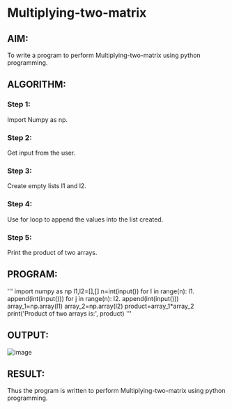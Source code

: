 # Multiplying-two-matrix

## AIM:
To write a program to perform  Multiplying-two-matrix using python programming.

## ALGORITHM:
### Step 1:
Import Numpy as np.
### Step 2:
Get input from the user.
### Step 3:
Create empty lists l1 and l2.
### Step 4:
Use for loop to append the values into the list created.
### Step 5:
Print the product of two arrays.
## PROGRAM: 
'''
import numpy as np
l1,l2=[],[]
n=int(input())
for I in range(n):
    l1. append(int(input()))
for j in range(n):
    l2. append(int(input()))
array_1=np.array(l1)
array_2=np.array(l2)
product=array_1*array_2
print('Product of two arrays is:', product)
'''
## OUTPUT:
![image](https://user-images.githubusercontent.com/94228215/153697311-4ce75470-8363-4d01-90d1-5b460558b949.png)

## RESULT:
Thus the program is written to perform Multiplying-two-matrix using python programming.

